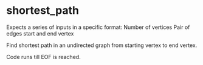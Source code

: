 # shortest_path

Expects a series of inputs in a specific format:
Number of vertices
Pair of edges
start and end vertex

Find shortest path in an undirected graph from starting vertex to end vertex.

Code runs till EOF is reached.
